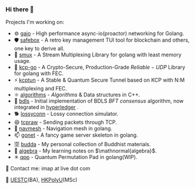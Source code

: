 ### Hi there 👋

Projects I'm working on:

- ⚙️ [gaio](https://github.com/xtaci/gaio) - High performance async-io(proactor) networking for Golang.
- 🛡️ [safebox](https://github.com/xtaci/safebox) - A retro key management TUI tool for blockchain and others, one key to derive all.
- 💬 [smux](https://github.com/xtaci/smux) - A Stream Multiplexing Library for golang with least memory usage.
- 👯 [kcp-go](https://github.com/xtaci/kcp-go) - A Crypto-Secure, Production-Grade $Reliable-UDP$ Library for golang with FEC.
- ⚡ [kcptun](https://github.com/xtaci/kcptun) - A Stable & Quantum Secure Tunnel based on KCP with N:M multiplexing and FEC.
- ⚛️ [algorithms](https://github.com/xtaci/algorithms) - $Algorithms$ & Data structures in C++.
- 🤝 [bdls](https://github.com/xtaci/bdls) - Initial implementation of BDLS $BFT$ $consensus$ algorithm, now integrated in [hyperledger](https://github.com/hyperledger-labs/bdls) .
- 🐕 [lossyconn](https://github.com/xtaci/lossyconn) - Lossy connection simulator.
- 😄 [tcpraw](https://github.com/xtaci/tcpraw) - Sending packets through TCP.
- 🤖 [navmesh](https://github.com/xtaci/navmesh) - Navigation mesh in golang.
- 📫 [gonet](https://github.com/xtaci/gonet) - A fancy game server skeleton in golang.
- 🈳️ [budda](https://github.com/xtaci/buddha) - My personal collection of Buddhist materials.
- 📐 [algebra](https://github.com/xtaci/algebra) - My learning notes on $\mathnormal{algebra}$.
- ✳ [qpp](https://github.com/xtaci/qpp) - Quantum Permutation Pad in golang(WIP).

📧 Contact me: imap at live dot com

🏫 [UESTC](https://www.uestc.edu.cn/)(BA), [HKPolyU](https://www.polyu.edu.hk/)(MSc)

